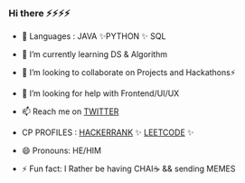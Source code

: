 ### Hi there ⚡⚡⚡⚡



- 🧏 Languages : JAVA ✨PYTHON  ✨ SQL

- 🌱 I’m currently learning DS & Algorithm 

- 👯 I’m looking to collaborate on Projects and Hackathons⚡

- 🤔 I’m looking for help with Frontend/UI/UX

- 📫 Reach me on [TWITTER](https://twitter.com/SARTHAKNERD)

-  CP PROFILES :
[HACKERRANK](https://www.hackerrank.com/sarthaknerd) ✨
[LEETCODE](https://leetcode.com/sarthakwithranjan/) ✨
 
- 😄 Pronouns: HE/HIM 

- ⚡ Fun fact: I Rather be having CHAI☕ && sending MEMES 



